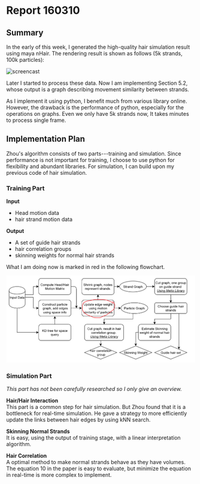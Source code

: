 # Report 160310
## Summary
In the early of this week, I generated the high-quality hair simulation result using maya nHair.
The rendering result is shown as follows (5k strands, 100k particles):

![screencast](nHair1.gif)

Later I started to process these data. Now I am implementing Section 5.2, whose output is a graph describing movement similarity between strands.

As I implement it using python, I benefit much from various library online. However, the drawback is the performance of python, especially for the operations on graphs. Even we only have 5k strands now, It takes minutes to process single frame.

## Implementation Plan

Zhou's algorithm consists of two parts---training and simulation. Since performance is not important for training, I choose to use python for flexibility and abundant libraries. For simulation, I can build upon my previous code of hair simulation.

### Training Part

**Input**  
* Head motion data
* hair strand motion data

**Output**  
* A set of guide hair strands
* hair correlation groups
* skinning weights for normal hair strands

What I am doing now is marked in red in the following flowchart.

![screencast](0310p1.png)


### Simulation Part

*This part has not been carefully researched so I only give an overview.*

**Hair/Hair Interaction**  
This part is a common step for hair simulation. But Zhou found that it is a bottleneck for real-time simulation. He gave a strategy to more efficiently update the links between hair edges by using kNN search.

**Skinning Normal Strands**  
It is easy, using the output of training stage, with a linear interpretation algorithm.

**Hair Correlation**  
A optimal method to make normal strands behave as they have volumes. The equation 10 in the paper is easy to evaluate, but minimize the equation in real-time is more complex to implement.
